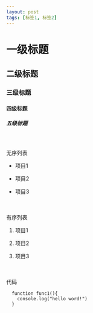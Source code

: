 ```yaml
---
layout: post
tags: [标签1, 标签2]
---
```


# 一级标题

## 二级标题

### 三级标题

#### 四级标题

##### 五级标题


<br/>
<br/>
无序列表

- 项目1

- 项目2

- 项目3


<br/>
<br/>
有序列表

1. 项目1

1. 项目2

1. 项目3


<br/>
<br/>
代码

```
  function func1(){
    console.log("hello word!")
  }
```
